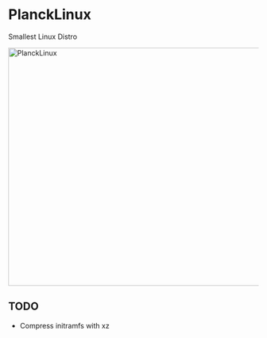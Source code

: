 # PlanckLinux
Smallest Linux Distro

<img width="720" height="480" alt="PlanckLinux" src="https://github.com/user-attachments/assets/08a6c634-12e0-4f1a-ae25-0be185da7d0e" />

## TODO
- Compress initramfs with xz
